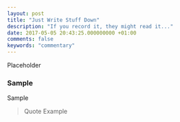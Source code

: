 ```yaml
---
layout: post
title: "Just Write Stuff Down"
description: "If you record it, they might read it..."
date: 2017-05-05 20:43:25.000000000 +01:00
comments: false
keywords: "commentary"
---
```


Placeholder

### Sample

Sample

> Quote Example
